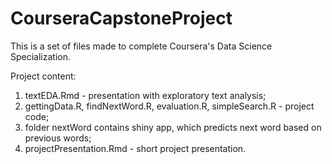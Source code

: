 # CourseraCapstoneProject
This is a set of files made to complete Coursera's Data Science Specialization.

Project content:

1. textEDA.Rmd - presentation with exploratory text analysis;
2. gettingData.R, findNextWord.R, evaluation.R, simpleSearch.R - project code;
3. folder nextWord contains shiny app, which predicts next word based on previous words;
4. projectPresentation.Rmd - short project presentation.
